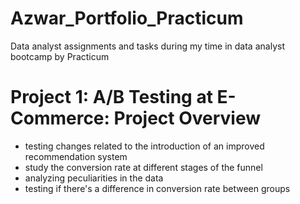 # Azwar_Portfolio_Practicum
Data analyst assignments and tasks during my time in data analyst bootcamp by Practicum

# Project 1: A/B Testing at E-Commerce: Project Overview
- testing changes related to the introduction of an improved recommendation system
- study the conversion rate at different stages of the funnel
- analyzing peculiarities in the data
- testing if there's a difference in conversion rate between groups  


